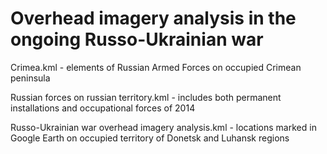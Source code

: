 # Overhead imagery analysis in the ongoing Russo-Ukrainian war

Crimea.kml - elements of Russian Armed Forces on occupied Crimean peninsula

Russian forces on russian territory.kml - includes both permanent installations and occupational forces of 2014

Russo-Ukrainian war overhead imagery analysis.kml - locations marked in Google Earth on occupied territory of Donetsk and Luhansk regions
